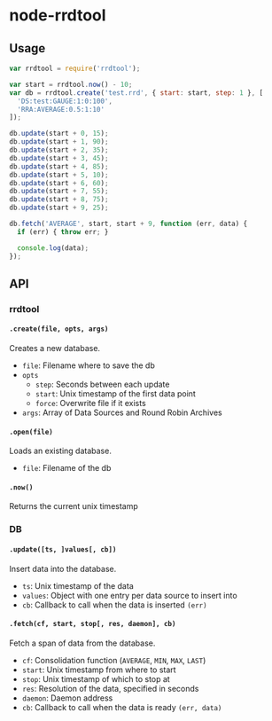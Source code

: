 
# node-rrdtool

## Usage

```js
var rrdtool = require('rrdtool');

var start = rrdtool.now() - 10;
var db = rrdtool.create('test.rrd', { start: start, step: 1 }, [
  'DS:test:GAUGE:1:0:100',
  'RRA:AVERAGE:0.5:1:10'
]);

db.update(start + 0, 15);
db.update(start + 1, 90);
db.update(start + 2, 35);
db.update(start + 3, 45);
db.update(start + 4, 85);
db.update(start + 5, 10);
db.update(start + 6, 60);
db.update(start + 7, 55);
db.update(start + 8, 75);
db.update(start + 9, 25);

db.fetch('AVERAGE', start, start + 9, function (err, data) {
  if (err) { throw err; }

  console.log(data);
});
```

## API

### rrdtool

#### `.create(file, opts, args)`

Creates a new database.

 - `file`: Filename where to save the db
 - `opts`
   - `step`: Seconds between each update
   - `start`: Unix timestamp of the first data point
   - `force`: Overwrite file if it exists
 - `args`: Array of Data Sources and Round Robin Archives

#### `.open(file)`

Loads an existing database.

 - `file`: Filename of the db

#### `.now()`

Returns the current unix timestamp

### DB

#### `.update([ts, ]values[, cb])`

Insert data into the database.

 - `ts`: Unix timestamp of the data
 - `values`: Object with one entry per data source to insert into
 - `cb`: Callback to call when the data is inserted `(err)`

#### `.fetch(cf, start, stop[, res, daemon], cb)`

Fetch a span of data from the database.

 - `cf`: Consolidation function (`AVERAGE`, `MIN`, `MAX`, `LAST`)
 - `start`: Unix timestamp from where to start
 - `stop`: Unix timestamp of which to stop at
 - `res`: Resolution of the data, specified in seconds
 - `daemon`: Daemon address
 - `cb`: Callback to call when the data is ready `(err, data)`
